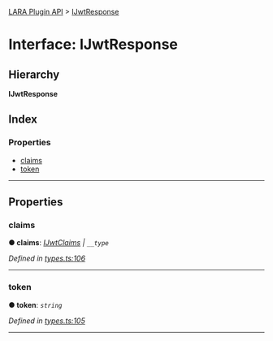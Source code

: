 [LARA Plugin API](../README.md) > [IJwtResponse](../interfaces/ijwtresponse.md)

# Interface: IJwtResponse

## Hierarchy

**IJwtResponse**

## Index

### Properties

* [claims](ijwtresponse.md#claims)
* [token](ijwtresponse.md#token)

---

## Properties

<a id="claims"></a>

###  claims

**● claims**: *[IJwtClaims](ijwtclaims.md) \| `__type`*

*Defined in [types.ts:106](https://github.com/concord-consortium/lara/blob/b01ee383/lara-typescript/src/plugin-api/types.ts#L106)*

___
<a id="token"></a>

###  token

**● token**: *`string`*

*Defined in [types.ts:105](https://github.com/concord-consortium/lara/blob/b01ee383/lara-typescript/src/plugin-api/types.ts#L105)*

___

